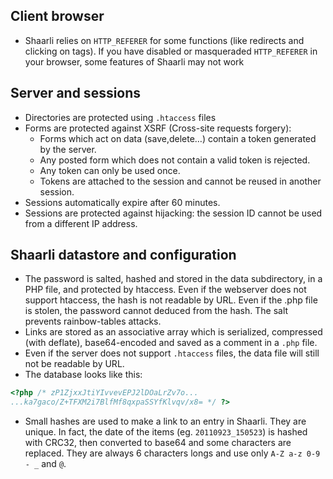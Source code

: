 ## Client browser
- Shaarli relies on `HTTP_REFERER` for some functions (like redirects and clicking on tags). If you have disabled or masqueraded `HTTP_REFERER` in your browser, some features of Shaarli may not work

## Server and sessions
- Directories are protected using `.htaccess` files
- Forms are protected against XSRF (Cross-site requests forgery):
    - Forms which act on data (save,delete…) contain a token generated by the server.
    - Any posted form which does not contain a valid token is rejected.
    - Any token can only be used once.
    - Tokens are attached to the session and cannot be reused in another session.
- Sessions automatically expire after 60 minutes.
- Sessions are protected against hijacking: the session ID cannot be used from a different IP address.

## Shaarli datastore and configuration
- The password is salted, hashed and stored in the data subdirectory, in a PHP file, and protected by htaccess. Even if the webserver does not support htaccess, the hash is not readable by URL. Even if the .php file is stolen, the password cannot deduced from the hash. The salt prevents rainbow-tables attacks.
- Links are stored as an associative array which is serialized, compressed (with deflate), base64-encoded and saved as a comment in a `.php` file.
- Even if the server does not support `.htaccess` files, the data file will still not be readable by URL.
- The database looks like this:

```php
<?php /* zP1ZjxxJtiYIvvevEPJ2lDOaLrZv7o...
...ka7gaco/Z+TFXM2i7BlfMf8qxpaSSYfKlvqv/x8= */ ?>
```

- Small hashes are used to make a link to an entry in Shaarli. They are unique. In fact, the date of the items (eg. `20110923_150523`) is hashed with CRC32, then converted to base64 and some characters are replaced. They are always 6 characters longs and use only `A-Z a-z 0-9 - _` and `@`.
